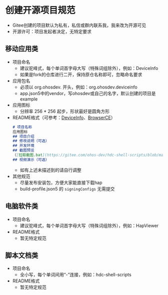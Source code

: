# 创建开源项目规范

- Gitee创建的项目默认为私有，私信或群内联系我，我来改为开源可见
- 开源许可：项目发起者决定，无特定要求

## 移动应用类

- 项目命名
  - 建议驼峰式，每个单词首字母大写（特殊词组除外），例如：DeviceInfo
  - 如果是fork的仓库进行二开，保持原仓名称即可，忽略命名要求
- 应用包名
  - 必须以 org.ohosdev. 开头，例如：org.ohosdev.deviceinfo
  - app.json5中的vendor，写ohosdev或自己的名字，默认创建的项目是example
- 应用图标
  - 分辨率 256 * 256 起步，形状最好是圆角方形
- README格式（可参考：[DeviceInfo](https://gitee.com/ohos-dev/device-info)、[BrowserCE](https://gitee.com/ohos-dev/browser-ce)）
    ```md
    # 项目名称
    应用图标
    ## 项目介绍
    ## 修改说明（可选）
    ## 开发环境
    ## 截图预览
    （[拉取截图.bat](https://gitee.com/ohos-dev/hdc-shell-scripts/blob/master/%E6%8B%89%E5%8F%96%E6%89%8B%E6%9C%BA%E6%88%AA%E5%9B%BE%E7%9B%AE%E5%BD%95.bat)，压缩推荐：[图压](https://tuya.xinxiao.tech)）
    ## 视频演示（可选）
    ```
  - 如有上述未描述到的请自行调整
- 其他规范
  - 尽量发布安装包，方便大家能直接下载hap
  - build-profile.json5 的 `signingConfigs` 无需提交

## 电脑软件类

- 项目命名
  - 建议驼峰式，每个单词首字母大写（特殊词组除外），例如：HapViewer
- README格式
  - 暂无特定规范

## 脚本文档类

- 项目命名
  - 全小写，每个单词间用“-”连接，例如：hdc-shell-scripts
- README格式
  - 暂无特定规范
